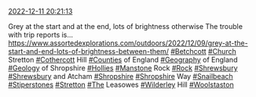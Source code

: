 [2022-12-11 20:21:13](https://mstdn.social/@hill_wanderer/109496898247434509)

Grey at the start and at the end, lots of brightness otherwise The trouble with trip reports is... <a href="https://www.assortedexplorations.com/outdoors/2022/12/09/grey-at-the-start-and-end-lots-of-brightness-between-them/" target="_blank" rel="nofollow noopener noreferrer" translate="no">https://www.assortedexplorations.com/outdoors/2022/12/09/grey-at-the-start-and-end-lots-of-brightness-between-them/</a> <a href="https://mstdn.social/tags/Betchcott" class="mention hashtag" rel="tag">#Betchcott</a> <a href="https://mstdn.social/tags/Church" class="mention hashtag" rel="tag">#Church</a> Stretton <a href="https://mstdn.social/tags/Cothercott" class="mention hashtag" rel="tag">#Cothercott</a> Hill <a href="https://mstdn.social/tags/Counties" class="mention hashtag" rel="tag">#Counties</a> of England <a href="https://mstdn.social/tags/Geography" class="mention hashtag" rel="tag">#Geography</a> of England <a href="https://mstdn.social/tags/Geology" class="mention hashtag" rel="tag">#Geology</a> of Shropshire <a href="https://mstdn.social/tags/Hollies" class="mention hashtag" rel="tag">#Hollies</a> <a href="https://mstdn.social/tags/Manstone" class="mention hashtag" rel="tag">#Manstone</a> Rock <a href="https://mstdn.social/tags/Rock" class="mention hashtag" rel="tag">#Rock</a> <a href="https://mstdn.social/tags/Shrewsbury" class="mention hashtag" rel="tag">#Shrewsbury</a> <a href="https://mstdn.social/tags/Shrewsbury" class="mention hashtag" rel="tag">#Shrewsbury</a> and Atcham <a href="https://mstdn.social/tags/Shropshire" class="mention hashtag" rel="tag">#Shropshire</a> <a href="https://mstdn.social/tags/Shropshire" class="mention hashtag" rel="tag">#Shropshire</a> Way <a href="https://mstdn.social/tags/Snailbeach" class="mention hashtag" rel="tag">#Snailbeach</a> <a href="https://mstdn.social/tags/Stiperstones" class="mention hashtag" rel="tag">#Stiperstones</a> <a href="https://mstdn.social/tags/Stretton" class="mention hashtag" rel="tag">#Stretton</a> <a href="https://mstdn.social/tags/The" class="mention hashtag" rel="tag">#The</a> Leasowes <a href="https://mstdn.social/tags/Wilderley" class="mention hashtag" rel="tag">#Wilderley</a> Hill <a href="https://mstdn.social/tags/Woolstaston" class="mention hashtag" rel="tag">#Woolstaston</a>